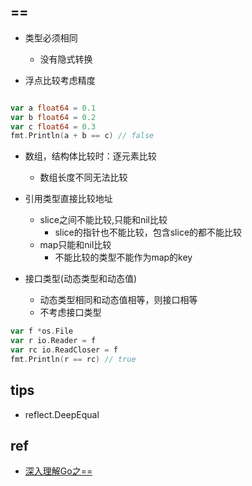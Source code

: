 ## ==
+ 类型必须相同
    + 没有隐式转换

+ 浮点比较考虑精度
```go

var a float64 = 0.1
var b float64 = 0.2
var c float64 = 0.3
fmt.Println(a + b == c) // false
```

+ 数组，结构体比较时：逐元素比较
    + 数组长度不同无法比较

+ 引用类型直接比较地址
    + slice之间不能比较,只能和nil比较
        + slice的指针也不能比较，包含slice的都不能比较
    + map只能和nil比较
        + 不能比较的类型不能作为map的key


+ 接口类型(动态类型和动态值)
    + 动态类型相同和动态值相等，则接口相等
    + 不考虑接口类型
```go
var f *os.File
var r io.Reader = f
var rc io.ReadCloser = f
fmt.Println(r == rc) // true
```
## tips
+ reflect.DeepEqual

## ref
+ [深入理解Go之==](https://darjun.github.io/2019/08/20/golang-equal/)